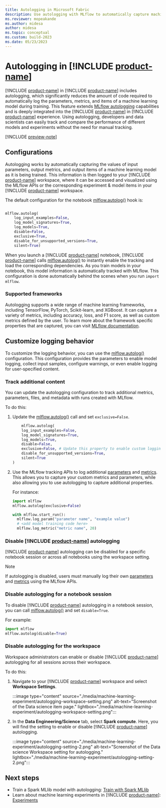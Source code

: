 ```yaml
---
title: Autologging in Microsoft Fabric
description: Use autologging with MLflow to automatically capture machine learning metrics and parameters 
ms.reviewer: mopeakande
ms.author: midesa
author: midesa 
ms.topic: conceptual
ms.custom: build-2023
ms.date: 05/23/2023
---
```


# Autologging in [!INCLUDE [product-name](../includes/product-name.md)]

[!INCLUDE [product-name](../data-science/includes/fabric-ds-name.md)] in [!INCLUDE [product-name](../includes/product-name.md)] includes autologging, which significantly reduces the amount of code required to automatically log the parameters, metrics, and items of a machine learning model during training. This feature extends [MLflow autologging](https://mlflow.org/docs/latest/tracking.html#automatic-logging) capabilities and is deeply integrated into the [!INCLUDE [product-name](../data-science/includes/fabric-ds-name.md)] in [!INCLUDE [product-name](../includes/product-name.md)] experience. Using autologging, developers and data scientists can easily track and compare the performance of different models and experiments without the need for manual tracking.

[!INCLUDE [preview-note](../includes/preview-note.md)]

## Configurations

Autologging works by automatically capturing the values of input parameters, output metrics, and output items of a machine learning model as it is being trained. This information is then logged to your [!INCLUDE [product-name](../includes/product-name.md)] workspace, where it can be accessed and visualized using the MLflow APIs or the corresponding experiment & model items in your [!INCLUDE [product-name](../includes/product-name.md)] workspace.

The default configuration for the notebook [mlflow.autolog()](https://mlflow.org/docs/latest/python_api/mlflow.html#mlflow.autolog) hook is:

```python

mlflow.autolog(
    log_input_examples=False,
    log_model_signatures=True,
    log_models=True,
    disable=False,
    exclusive=True,
    disable_for_unsupported_versions=True,
    silent=True)

```

When you launch a [!INCLUDE [product-name](../data-science/includes/fabric-ds-name.md)] notebook, [!INCLUDE [product-name](../includes/product-name.md)] calls [mlflow.autolog()](https://mlflow.org/docs/latest/python_api/mlflow.html#mlflow.autolog) to instantly enable the tracking and load the corresponding dependencies. As you train models in your notebook, this model information is automatically tracked with MLflow. This configuration is done automatically behind the scenes when you run ```import mlflow```.

### Supported frameworks

Autologging supports a wide range of machine learning frameworks, including TensorFlow, PyTorch, Scikit-learn, and XGBoost. It can capture a variety of metrics, including accuracy, loss, and F1 score, as well as custom metrics defined by the user. To learn more about the framework specific properties that are captured, you can visit [MLflow documentation](https://mlflow.org/docs/latest/tracking.html#automatic-logging).

## Customize logging behavior

To customize the logging behavior, you can use the [mlflow.autolog()](https://mlflow.org/docs/latest/python_api/mlflow.html#mlflow.autolog) configuration. This configuration provides the parameters to enable model logging, collect input samples, configure warnings, or even enable logging for user-specified content.

### Track additional content

You can update the autologging configuration to track additional metrics, parameters, files, and metadata with runs created with MLflow. 

To do this:

1. Update the [mlflow.autolog()](https://mlflow.org/docs/latest/python_api/mlflow.html#mlflow.autolog) call and set ```exclusive=False```.

    ```python
        mlflow.autolog(
        log_input_examples=False,
        log_model_signatures=True,
        log_models=True,
        disable=False,
        exclusive=False, # Update this property to enable custom logging
        disable_for_unsupported_versions=True,
        silent=True
    )
    ```

2. Use the MLflow tracking APIs to log additional [parameters](https://mlflow.org/docs/latest/python_api/mlflow.html#mlflow.log_param) and [metrics](https://mlflow.org/docs/latest/python_api/mlflow.html#mlflow.log_metric). This allows you to capture your custom metrics and parameters, while also allowing you to use autologging to capture additional properties.

    For instance:
    ```python
    import mlflow
    mlflow.autolog(exclusive=False)

    with mlflow.start_run():
      mlflow.log_param("parameter name", "example value")
      # <add model training code here>
      mlflow.log_metric("metric name", 20)
    ```

### Disable [!INCLUDE [product-name](../includes/product-name.md)] autologging

[!INCLUDE [product-name](../includes/product-name.md)] autologging can be disabled for a specific notebook session or across all notebooks using the workspace setting.

>[!NOTE]
> If autologging is disabled, users must manually log their own [parameters](https://mlflow.org/docs/latest/python_api/mlflow.html#mlflow.log_param) and [metrics](https://mlflow.org/docs/latest/python_api/mlflow.html#mlflow.log_metric) using the MLflow APIs.

### Disable autologging for a notebook session

To disable [!INCLUDE [product-name](../includes/product-name.md)] autologging in a notebook session, you can call [mlflow.autolog()](https://mlflow.org/docs/latest/python_api/mlflow.html#mlflow.autolog) and set ```disable=True```.

For example:

```python
import mlflow
mlflow.autolog(disable=True)
```

### Disable autologging for the workspace

Workspace administrators can enable or disable [!INCLUDE [product-name](../includes/product-name.md)] autologging for all sessions across their workspace.

To do this:

1. Navigate to your [!INCLUDE [product-name](../data-science/includes/fabric-ds-name.md)] workspace and select **Workspace Settings**.

   :::image type="content" source="./media/machine-learning-experiment/autologging-workspace-setting.png" alt-text="Screenshot of the Data science item page." lightbox="./media/machine-learning-experiment/autologging-workspace-setting.png":::

2. In the **Data Engineering/Science** tab, select **Spark compute**. Here, you will find the setting to enable or disable [!INCLUDE [product-name](../data-science/includes/fabric-ds-name.md)] autologging.

   :::image type="content" source="./media/machine-learning-experiment/autologging-setting-2.png" alt-text="Screenshot of the Data science Workspace setting for autologging." lightbox="./media/machine-learning-experiment/autologging-setting-2.png":::

## Next steps

- Train a Spark MLlib model with autologging: [Train with Spark MLlib](./model-training/fabric-sparkml-tutorial.md)
- Learn about machine learning experiments in [!INCLUDE [product-name](../includes/product-name.md)]: [Experiments](./machine-learning-experiment.md)
